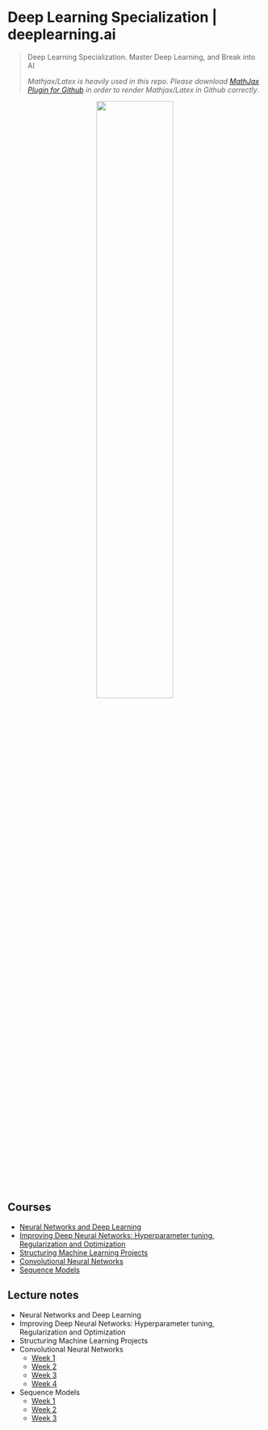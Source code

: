 # Deep Learning Specialization | deeplearning.ai

> Deep Learning Specialization. Master Deep Learning, and Break into AI
> 
> *Mathjax/Latex is heavily used in this repo. Please download [MathJax Plugin for Github](https://chrome.google.com/webstore/detail/mathjax-plugin-for-github/ioemnmodlmafdkllaclgeombjnmnbima) in order to render Mathjax/Latex in Github correctly*.

<p align="center">
  <img src="https://d2wvfoqc9gyqzf.cloudfront.net/content/uploads/2018/09/deeplearning-logo-fb.png" width="55%">
</p>

## Courses

- [Neural Networks and Deep Learning](https://www.coursera.org/learn/neural-networks-deep-learning?specialization=deep-learning)
- [Improving Deep Neural Networks: Hyperparameter tuning, Regularization and Optimization](https://www.coursera.org/learn/deep-neural-network?specialization=deep-learning)
- [Structuring Machine Learning Projects](https://www.coursera.org/learn/machine-learning-projects?specialization=deep-learning)
- [Convolutional Neural Networks](https://www.coursera.org/learn/convolutional-neural-networks?specialization=deep-learning)
- [Sequence Models](https://www.coursera.org/learn/nlp-sequence-models)


## Lecture notes

- Neural Networks and Deep Learning
- Improving Deep Neural Networks: Hyperparameter tuning, Regularization and Optimization
- Structuring Machine Learning Projects
- Convolutional Neural Networks
    - [Week 1](https://github.com/Zhenye-Na/Deep-Learning-Specialization/blob/master/04_Convolutional%20Neural%20Networks/week1/README.md)
    - [Week 2](https://github.com/Zhenye-Na/Deep-Learning-Specialization/blob/master/04_Convolutional%20Neural%20Networks/week2/README.md)
    - [Week 3](https://github.com/Zhenye-Na/Deep-Learning-Specialization/blob/master/04_Convolutional%20Neural%20Networks/week3/README.md)
    - [Week 4](https://github.com/Zhenye-Na/Deep-Learning-Specialization/blob/master/04_Convolutional%20Neural%20Networks/week4/README.md)
- Sequence Models
    - [Week 1](https://github.com/Zhenye-Na/Deep-Learning-Specialization/tree/master/05_Sequence%20Models/week1/README.md)
    - [Week 2](https://github.com/Zhenye-Na/Deep-Learning-Specialization/blob/master/05_Sequence%20Models/week2/README.md)
    - [Week 3](https://github.com/Zhenye-Na/Deep-Learning-Specialization/blob/master/05_Sequence%20Models/week3/README.md)

